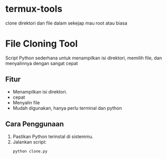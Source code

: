 # termux-tools
clone direktori dan file dalam sekejap mau root atau biasa 
# File Cloning Tool

Script Python sederhana untuk menampilkan isi direktori, memilih file, dan menyalinnya dengan sangat cepat

## Fitur
- Menampilkan isi direktori.
- cepat
- Menyalin file
- Mudah digunakan, hanya perlu terminal dan python

## Cara Penggunaan
1. Pastikan Python terinstal di sistemmu.
2. Jalankan script:
   ```bash
   python clone.py
